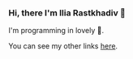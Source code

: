 ### Hi, there I'm Ilia Rastkhadiv 👋
I'm programming in lovely 🐍.

You can see my other links [here](https://yek.link/iliark).
